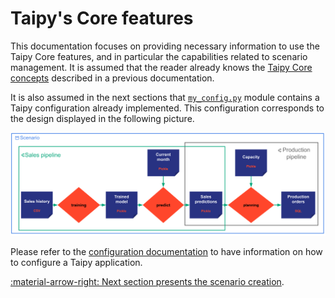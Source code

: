 # Taipy's Core features

This documentation focuses on providing necessary information to use the Taipy Core features, and in particular
the capabilities related to scenario management. It is assumed that the reader already knows the [Taipy Core
concepts](../concepts/index.md) described in a previous documentation.

It is also assumed in the next sections that [`my_config.py`](../my_config.py) module contains a Taipy configuration
already implemented. This configuration corresponds to the design displayed in the following picture.

![scenarios](../pic/scenarios.svg)

Please refer to the [configuration documentation](../config/index.md) to have information
on how to configure a Taipy application.

[:material-arrow-right: Next section presents the scenario creation](scenario-creation.md).
